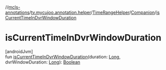 //[mcls-annotations](../../../../index.md)/[tv.mycujoo.annotation.helper](../../index.md)/[TimeRangeHelper](../index.md)/[Companion](index.md)/[isCurrentTimeInDvrWindowDuration](is-current-time-in-dvr-window-duration.md)

# isCurrentTimeInDvrWindowDuration

[androidJvm]\
fun [isCurrentTimeInDvrWindowDuration](is-current-time-in-dvr-window-duration.md)(duration: [Long](https://kotlinlang.org/api/latest/jvm/stdlib/kotlin/-long/index.html), dvrWindowDuration: [Long](https://kotlinlang.org/api/latest/jvm/stdlib/kotlin/-long/index.html)): [Boolean](https://kotlinlang.org/api/latest/jvm/stdlib/kotlin/-boolean/index.html)
